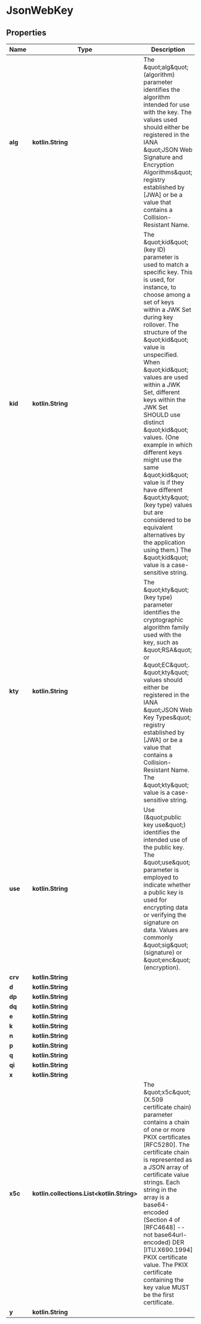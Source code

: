 
# JsonWebKey

## Properties
| Name | Type | Description | Notes |
| ------------ | ------------- | ------------- | ------------- |
| **alg** | **kotlin.String** | The \&quot;alg\&quot; (algorithm) parameter identifies the algorithm intended for use with the key.  The values used should either be registered in the IANA \&quot;JSON Web Signature and Encryption Algorithms\&quot; registry established by [JWA] or be a value that contains a Collision- Resistant Name. |  |
| **kid** | **kotlin.String** | The \&quot;kid\&quot; (key ID) parameter is used to match a specific key.  This is used, for instance, to choose among a set of keys within a JWK Set during key rollover.  The structure of the \&quot;kid\&quot; value is unspecified.  When \&quot;kid\&quot; values are used within a JWK Set, different keys within the JWK Set SHOULD use distinct \&quot;kid\&quot; values.  (One example in which different keys might use the same \&quot;kid\&quot; value is if they have different \&quot;kty\&quot; (key type) values but are considered to be equivalent alternatives by the application using them.)  The \&quot;kid\&quot; value is a case-sensitive string. |  |
| **kty** | **kotlin.String** | The \&quot;kty\&quot; (key type) parameter identifies the cryptographic algorithm family used with the key, such as \&quot;RSA\&quot; or \&quot;EC\&quot;. \&quot;kty\&quot; values should either be registered in the IANA \&quot;JSON Web Key Types\&quot; registry established by [JWA] or be a value that contains a Collision- Resistant Name.  The \&quot;kty\&quot; value is a case-sensitive string. |  |
| **use** | **kotlin.String** | Use (\&quot;public key use\&quot;) identifies the intended use of the public key. The \&quot;use\&quot; parameter is employed to indicate whether a public key is used for encrypting data or verifying the signature on data. Values are commonly \&quot;sig\&quot; (signature) or \&quot;enc\&quot; (encryption). |  |
| **crv** | **kotlin.String** |  |  [optional] |
| **d** | **kotlin.String** |  |  [optional] |
| **dp** | **kotlin.String** |  |  [optional] |
| **dq** | **kotlin.String** |  |  [optional] |
| **e** | **kotlin.String** |  |  [optional] |
| **k** | **kotlin.String** |  |  [optional] |
| **n** | **kotlin.String** |  |  [optional] |
| **p** | **kotlin.String** |  |  [optional] |
| **q** | **kotlin.String** |  |  [optional] |
| **qi** | **kotlin.String** |  |  [optional] |
| **x** | **kotlin.String** |  |  [optional] |
| **x5c** | **kotlin.collections.List&lt;kotlin.String&gt;** | The \&quot;x5c\&quot; (X.509 certificate chain) parameter contains a chain of one or more PKIX certificates [RFC5280].  The certificate chain is represented as a JSON array of certificate value strings.  Each string in the array is a base64-encoded (Section 4 of [RFC4648] -- not base64url-encoded) DER [ITU.X690.1994] PKIX certificate value. The PKIX certificate containing the key value MUST be the first certificate. |  [optional] |
| **y** | **kotlin.String** |  |  [optional] |



